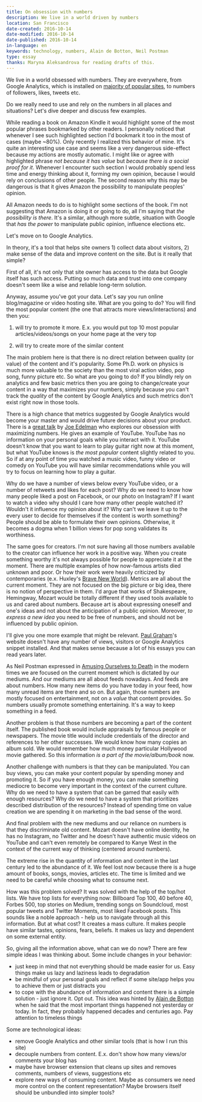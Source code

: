 ```yaml
---
title: On obsession with numbers
description: We live in a world driven by numbers
location: San Francisco
date-created: 2016-10-14
date-modified: 2016-10-14
date-published: 2016-10-14
in-language: en
keywords: technology, numbers, Alain de Botton, Neil Postman
type: essay
thanks: Maryna Aleksandrova for reading drafts of this.
---
```


We live in a world obsessed with numbers. They are everywhere, from Google Analytics, which is installed
on [majority of popular sites](https://en.wikipedia.org/wiki/Google_Analytics#Popularity), to numbers of followers, likes, tweets etc.

Do we really need to use and rely on the numbers in all places and situations? Let's dive deeper and discuss few examples.

While reading a book on Amazon Kindle it would highlight some of the most popular phrases bookmarked by other readers. I personally noticed that whenever I see such highlighted section I'd bookmark it too in the most of cases (maybe ~80%). Only recently I realized this behavior of mine. It's quite an interesting use case and seems like a very dangerous side-effect because my actions are mostly automatic. I might like or agree with highlighted phrase *not because it has value* but *because there is a social proof for it*. Whenever I encounter such section I would probably spend less time and energy thinking about it, forming my own opinion, because I would rely on conclusions of other people.
The second reason why this may be dangerous is that it gives Amazon the possibility to manipulate peoples' opinion.

All Amazon needs to do is to highlight some sections of the book. I'm not suggesting that Amazon is doing it or going to do, all I'm saying that *the possibility is there*. It's a similar, although more subtle, situation with Google that *has the power* to manipulate public opinion, influence elections etc.

Let's move on to Google Analytics.

In theory, it's a tool that helps site owners 1) collect data about visitors, 2) make sense of the data and improve content on the site. But is it really that simple?

First of all, it's not only that site owner has access to the data but Google itself has such access. Putting so much data and trust into one company doesn't seem like a wise and reliable long-term solution.

Anyway, assume you've got your data. Let's say you run online blog/magazine or video hosting site. What are you going to do?
You will find the most popular content (the one that attracts more views/interactions) and then you:

1) will try to promote it more. E.x. you would put top 10 most popular articles/videos/songs on your home page at the very top

2) will try to create more of the similar content

The main problem here is that there is no direct relation between quality (or value) of the content and it's popularity.
Some Ph.D. work on physics is much more valuable to the society than the most viral action video, pop song, funny picture etc. So what are you going to do? If you blindly rely on analytics and few basic metrics then you are going to change/create your content in a way that maximizes your numbers, simply because you can't track the *quality* of the content by Google Analytics and such metrics don't exist right now in those tools.

There is a high chance that metrics suggested by Google Analytics would become your master and would drive future decisions about your product. There is a [great talk](http://nxhx.org/maximizing/) by [Joe Edelman](http://nxhx.org/) who explores our obsession with maximizing numbers. He gives an example of YouTube. YouTube has no information on your personal goals while you interact with it. YouTube doesn't know that you want to learn to play guitar right now at this moment, but what YouTube knows is *the most popular* content slightly related to you. So if at any point of time you watched a music video, funny video or comedy on YouTube you will have similar recommendations while you will try to focus on learning how to play a guitar.

Why do we have a number of views below every YouTube video, or a number of retweets and likes for each post? Why do we need to know how many people liked a post on Facebook, or our photo on Instagram? If I want to watch a video why should I care how many other people watched it? Wouldn't it influence my opinion about it?  Why can't we leave it up to the every user to decide for themselves if the content is worth something? People should be able to formulate their own opinions. Otherwise, it becomes a dogma when 1 billion views for pop song validates its worthiness.

The same goes for creators. I'm not sure having all those numbers available to the creator can influence her work in a positive way. When you create something worthy it's not always possible for people to appreciate it at the moment. There are multiple examples of how now-famous artists died unknown and poor. Or how their work were heavily criticized by contemporaries (e.x. Huxley's [Brave New World](https://www.goodreads.com/book/show/22044026-brave-new-world)). Metrics are all about the current moment. They are not focused on the big picture or big idea, there is no notion of perspective in them.
I'd argue that works of Shakespeare, Hemingway, Mozart would be totally different if they used tools available to us and cared about numbers. Because art is about expressing oneself and one's ideas and not about the anticipation of a public opinion. Moreover, *to express a new idea* you need to be free of numbers, and should not be influenced by public opinion.

I'll give you one more example that might be relevant. [Paul Graham](http://www.paulgraham.com/vb.html)'s website doesn't have any number of views, visitors or Google Analytics snippet installed. And that makes sense because a lot of his essays you can read years later.

As Neil Postman expressed in [Amusing Ourselves to Death](https://www.goodreads.com/book/show/74034.Amusing_Ourselves_to_Death) in the modern times we are focused on the current moment which is dictated by our mediums. And our mediums are all about feeds nowadays. And feeds are about numbers. How many new items do you have today in your feed, how many unread items are there and so on. But again, those numbers are mostly focused on entertainment, not on a *value* that content provides. So numbers usually promote something entertaining. It's a way to keep something in a feed.

Another problem is that those numbers are becoming a part of the content itself. The published book would include appraisals by famous people or newspapers. The movie title would include credentials of the director and references to her other successes. We would know how many copies an album sold. We would remember how much money particular Hollywood movie gathered. So this information *is a part of the movie/album/book* now.

Another challenge with numbers is that they can be manipulated. You can buy views, you can make your content popular by spending money and promoting it. So if you have enough money, you can make something mediocre to become very important in the context of the current culture. Why do we need to have a system that can be gamed that easily with enough resources? Why do we need to have a system that prioritizes described distribution of the resources? Instead of spending time on value creation we are spending it on marketing in the bad sense of the word.

And final problem with the new mediums and our reliance on numbers is that they discriminate old content. Mozart doesn't have online identity, he has no Instagram, no Twitter and he doesn't have authentic music videos on YouTube and can't even remotely be compared to Kanye West in the context of the current way of thinking (centered around numbers).

The extreme rise in the quantity of information and content in the last century led to the abundance of it. We feel lost now  because there is a huge amount of books, songs, movies, articles etc. The time is limited and we need to be careful while choosing what to consume next.

How was this problem solved? It was solved with the help of the top/hot lists. We have top lists for everything now: Billboard Top 100, 40 before 40, Forbes 500, top stories on Medium, trending songs on Soundcloud, most popular tweets and Twitter Moments, most liked Facebook posts.
This sounds like a noble approach - help us to navigate through all this information. But at what cost? It creates a mass culture. It makes people have similar tastes, opinions, fears, beliefs. It makes us lazy and dependent on some external entity.


So, giving all the information above, what can we do now?
There are few simple ideas I was thinking about. Some include changes in your behavior:

 - just keep in mind that not everything should be made easier for us. Easy things make us lazy and laziness leads to degradation
 - be mindful of your personal goals and reflect if some site/app helps you to achieve them or just distracts you
 - to cope with the abundance of information and content there is a simple solution - just ignore it. Opt out. This idea was hinted by [Alain de Botton](http://alaindebotton.com/) when he said that the most important things happened not yesterday or today. In fact, they probably happened decades and centuries ago. Pay attention to timeless things

Some are technological ideas:

- remove Google Analytics and other similar tools (that is how I run this site)
- decouple numbers from content. E.x. don't show how many views/or comments your blog has
- maybe have browser extension that cleans up sites and removes comments, numbers of views, suggestions etc
- explore new ways of consuming content. Maybe as consumers we need more control on the content representation? Maybe browsers itself should be unbundled into simpler tools?
